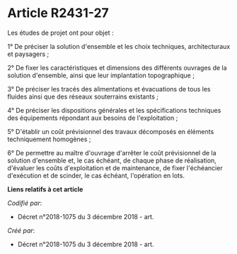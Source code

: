 # Article R2431-27

Les études de projet ont pour objet :

1° De préciser la solution d'ensemble et les choix techniques, architecturaux et paysagers ;

2° De fixer les caractéristiques et dimensions des différents ouvrages de la solution d'ensemble, ainsi que leur implantation
topographique ;

3° De préciser les tracés des alimentations et évacuations de tous les fluides ainsi que des réseaux souterrains existants ;

4° De préciser les dispositions générales et les spécifications techniques des équipements répondant aux besoins de
l'exploitation ;

5° D'établir un coût prévisionnel des travaux décomposés en éléments techniquement homogènes ;

6° De permettre au maître d'ouvrage d'arrêter le coût prévisionnel de la solution d'ensemble et, le cas échéant, de chaque
phase de réalisation, d'évaluer les coûts d'exploitation et de maintenance, de fixer l'échéancier d'exécution et de scinder,
le cas échéant, l'opération en lots.

**Liens relatifs à cet article**

_Codifié par_:

  - Décret n°2018-1075 du 3 décembre 2018 - art.

_Créé par_:

  - Décret n°2018-1075 du 3 décembre 2018 - art.
